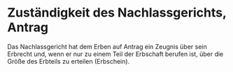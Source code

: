 # Zuständigkeit des Nachlassgerichts, Antrag

Das Nachlassgericht hat dem Erben auf Antrag ein Zeugnis über sein Erbrecht und, wenn er nur zu einem Teil der Erbschaft berufen ist, über die Größe des Erbteils zu erteilen (Erbschein). 

